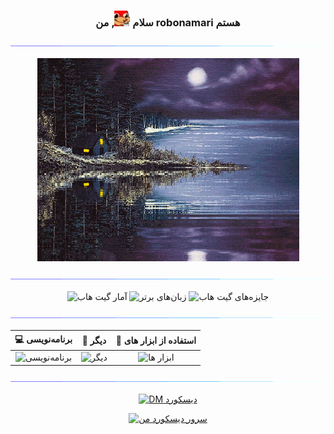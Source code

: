 <div align="center">

### سلام ![ایموجی ناکلز با فنجان قهوه](../../content/emojis/knuckles-coffee.webp), من robonamari هستم

![نوار رنگی جداکننده](../../content/gifs/color-bar.gif)

![کلبه](../../content/gifs/cabin.gif)

![نوار رنگی جداکننده](../../content/gifs/color-bar.gif)

![آمار گیت هاب](https://github-readme-stats.vercel.app/api?username=robonamari&theme=transparent)
![زبان‌های برتر](https://github-readme-stats.vercel.app/api/top-langs/?username=robonamari&theme=transparent)
![جایزه‌های گیت هاب](https://github-profile-trophy.vercel.app/?username=robonamari&theme=onedark&no-bg=true&no-frame=true)

![نوار رنگی جداکننده](../../content/gifs/color-bar.gif)

|                          💻 برنامه‌نویسی                           |                             🔎 دیگر                              |                                         🧰 استفاده از ابزار های                                         |
| :----------------------------------------------------------------: | :--------------------------------------------------------------: | :-----------------------------------------------------------------------------------------------------: |
| ![برنامه‌نویسی](https://skillicons.dev/icons?i=py,html,css,nodejs) | ![دیگر](https://skillicons.dev/icons?i=wordpress,sqlite,bots,md) | ![ابزار ها](https://skillicons.dev/icons?i=github,discord,powershell,vscode,cloudflare,workers,windows) |

![نوار رنگی جداکننده](../../content/gifs/color-bar.gif)

[![DM دیسکورد](https://discord.c99.nl/widget/theme-3/891673434277445682.png)](https://discordapp.com/users/891673434277445682)

[![سرور دیسکورد من](https://discord.com/api/guilds/1044595742259556373/widget.png?style=banner2)](https://discord.gg/XEpFbnqrTq)

</div>
